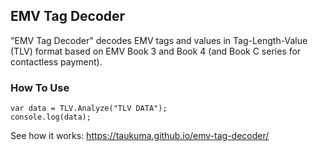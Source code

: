 ## EMV Tag Decoder
"EMV Tag Decoder" decodes EMV tags and values in Tag-Length-Value (TLV) format based on EMV Book 3 and Book 4 (and Book C series for contactless payment).

### How To Use
```
var data = TLV.Analyze("TLV DATA");
console.log(data);
```

See how it works:
https://taukuma.github.io/emv-tag-decoder/
